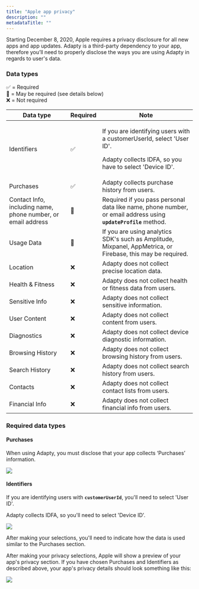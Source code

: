 ```yaml
---
title: "Apple app privacy"
description: ""
metadataTitle: ""
---
```


Starting December 8, 2020, Apple requires a privacy disclosure for all new apps and app updates. Adapty is a third-party dependency to your app, therefore you’ll need to properly disclose the ways you are using Adapty in regards to user's data.

### Data types

✅ = Required  
👀 = May be required \(see details below\)  
❌ = Not required

| Data type | Required | Note |
|---------|--------|----|
| Identifiers | ✅ | <p>If you are identifying users with a customerUserId, select 'User ID'.</p><p></p><p>Adapty collects IDFA, so you have to select 'Device ID'.</p> |
| Purchases | ✅ | Adapty collects purchase history from users. |
| Contact Info, including name, phone number, or email address | 👀 | Required if you pass personal data like name, phone number, or email address using **`updateProfile`** method. |
| Usage Data | 👀 | If you are using analytics SDK's such as Amplitude, Mixpanel, AppMetrica, or Firebase, this may be required. |
| Location | ❌ | Adapty does not collect precise location data. |
| Health & Fitness | ❌ | Adapty does not collect health or fitness data from users. |
| Sensitive Info | ❌ | Adapty does not collect sensitive information. |
| User Content | ❌ | Adapty does not collect content from users. |
| Diagnostics | ❌ | Adapty does not collect device diagnostic information. |
| Browsing History | ❌ | Adapty does not collect browsing history from users. |
| Search History | ❌ | Adapty does not collect search history from users. |
| Contacts | ❌ | Adapty does not collect contact lists from users. |
| Financial Info | ❌ | Adapty does not collect financial info from users. |


### Required data types

#### Purchases

When using Adapty, you must disclose that your app collects ‘Purchases’ information.


<div style={{ textAlign: 'center' }}>
  <img 
    src="https://files.readme.io/feb3b9f-CleanShot_2023-08-25_at_12.32.552x.png" 
    style={{ width: '700px', border: '1px solid grey' }}
  />
</div>





#### Identifiers

If you are identifying users with **`customerUserId`**, you'll need to select 'User ID'.

Adapty collects IDFA, so you'll need to select 'Device ID'.


<div style={{ textAlign: 'center' }}>
  <img 
    src="https://files.readme.io/93f3daa-CleanShot_2023-08-25_at_12.35.272x.png" 
    style={{ width: '700px', border: '1px solid grey' }}
  />
</div>





After making your selections, you'll need to indicate how the data is used similar to the Purchases section.

After making your privacy selections, Apple will show a preview of your app's privacy section. If you have chosen Purchases and Identifiers as described above, your app's privacy details should look something like this:


<div style={{ textAlign: 'center' }}>
  <img 
    src="https://files.readme.io/17e4ba7-CleanShot_2023-08-25_at_12.36.442x.png" 
    style={{ width: '700px', border: '1px solid grey' }}
  />
</div>


